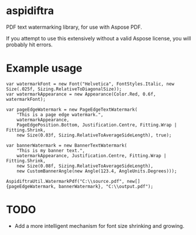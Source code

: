 # aspidiftra
PDF text watermarking library, for use with Aspose PDF.

If you attempt to use this extensively without a valid Aspose license, you will probably hit errors.

# Example usage
```
var watermarkFont = new Font("Helvetica", FontStyles.Italic, new Size(.025f, Sizing.RelativeToDiagonalSize));
var watermarkAppearance = new Appearance(Color.Red, 0.6f, watermarkFont);

var pageEdgeWatermark = new PageEdgeTextWatermark(
	"This is a page edge watermark.",
	watermarkAppearance,
	PageEdgePosition.Bottom, Justification.Centre, Fitting.Wrap | Fitting.Shrink,
	new Size(0.03f, Sizing.RelativeToAverageSideLength), true);
  
var bannerWatermark = new BannerTextWatermark(
	"This is my banner text.",
	watermarkAppearance, Justification.Centre, Fitting.Wrap | Fitting.Shrink,
	new Size(0.08f, Sizing.RelativeToAverageSideLength),
	new CustomBannerAngle(new Angle(123.4, AngleUnits.Degrees)));

AspidiftraUtil.WatermarkPdf("C:\\source.pdf", new[] {pageEdgeWatermark, bannerWatermark}, "C:\\output.pdf");
```
# TODO
* Add a more intelligent mechanism for font size shrinking and growing.
